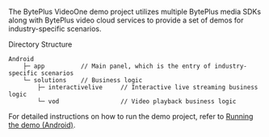 The BytePlus VideoOne demo project utilizes multiple BytePlus media SDKs along with BytePlus video cloud services to provide a set of demos for industry-specific scenarios.

Directory Structure
```plain
Android
    ├─ app          // Main panel, which is the entry of industry-specific scenarios
    └─ solutions    // Business logic
        ├─ interactivelive     // Interactive live streaming business logic
        └─ vod                 // Video playback business logic
```

For detailed instructions on how to run the demo project, refer to [Running the demo (Android)](https://docs.byteplus.com/en/byteplus-vos/docs/running-the-demo-android-).